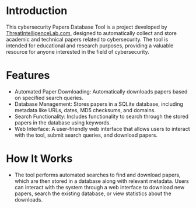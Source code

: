 # Introduction
This cybersecurity Papers Database Tool is a project developed by [ThreatIntelligenceLab.com](https://threatintelligencelab.com), designed to automatically collect and store academic and technical papers related to cybersecurity. The tool is intended for educational and research purposes, providing a valuable resource for anyone interested in the field of cybersecurity.

# Features
- Automated Paper Downloading: Automatically downloads papers based on specified search queries.
- Database Management: Stores papers in a SQLite database, including metadata like URLs, dates, MD5 checksums, and domains.
- Search Functionality: Includes functionality to search through the stored papers in the database using keywords.
- Web Interface: A user-friendly web interface that allows users to interact with the tool, submit search queries, and download papers.
# How It Works
- The tool performs automated searches to find and download papers, which are then stored in a database along with relevant metadata. Users can interact with the system through a web interface to download new papers, search the existing database, or view statistics about the downloads.
